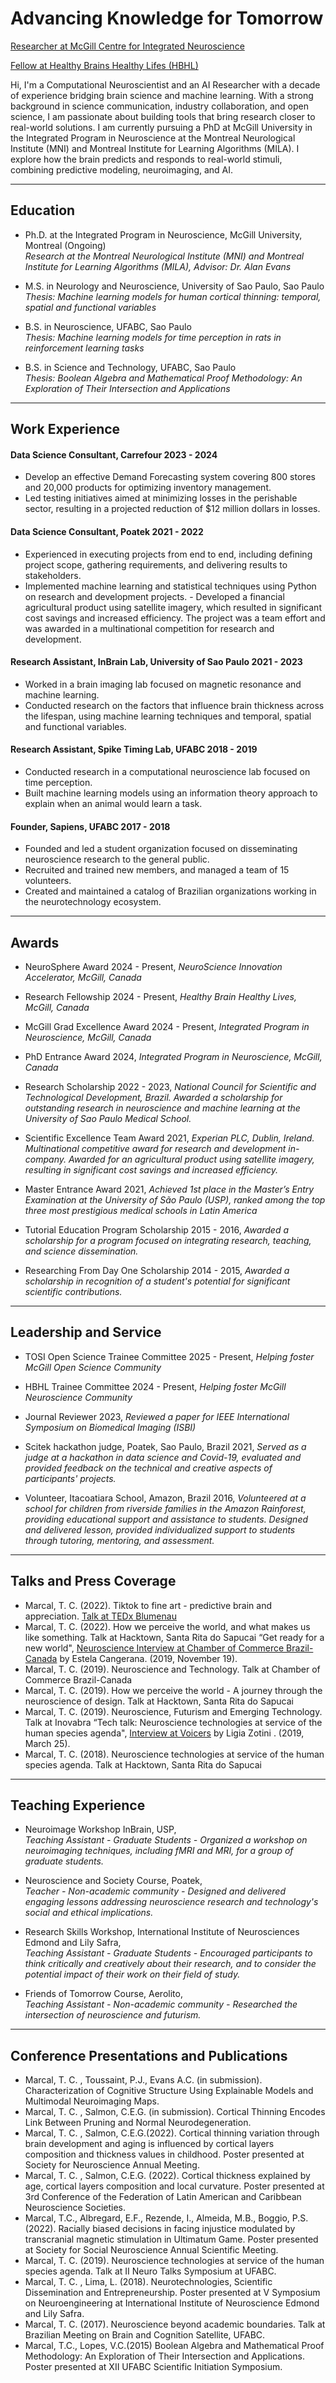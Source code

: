 # Advancing Knowledge for Tomorrow

[Researcher at McGill Centre for Integrated Neuroscience](https://mcin.ca/ ) 

[Fellow at Healthy Brains Healthy Lifes (HBHL)](https://www.mcgill.ca/hbhl/)

Hi, I'm a Computational Neuroscientist and an AI Researcher with a decade of experience bridging brain science and machine learning. With a strong background in science communication, industry collaboration, and open science, I am passionate about building tools that bring research closer to real-world solutions. I am currently pursuing a PhD at McGill University in the Integrated Program in Neuroscience at the Montreal Neurological Institute (MNI) and Montreal Institute for Learning Algorithms (MILA). I explore how the brain predicts and responds to real-world stimuli, combining predictive modeling, neuroimaging, and AI.

* * *

## Education
- Ph.D. at the Integrated Program in Neuroscience, McGill University, Montreal      (Ongoing)		    
_Research at the Montreal Neurological Institute (MNI) and Montreal Institute for Learning Algorithms (MILA), Advisor: Dr. Alan Evans_

- M.S. in Neurology and Neuroscience, University of Sao Paulo, Sao Paulo                                                       
_Thesis: Machine learning models for human cortical thinning: temporal, spatial and functional variables_

- B.S. in Neuroscience, UFABC, Sao Paulo                                                                                           	      
_Thesis: Machine learning models for time perception in rats in reinforcement learning tasks_
                                                                                                                                                                                                         
- B.S. in Science and Technology, UFABC, Sao Paulo                                                                     		      
_Thesis: Boolean Algebra and Mathematical Proof Methodology: An Exploration of Their Intersection and Applications_

* * *

## Work Experience
#### Data Science Consultant, Carrefour                                                                                                  	      	    2023 - 2024  
- Develop an effective Demand Forecasting system covering 800 stores and 20,000 products for optimizing inventory management.
- Led testing initiatives aimed at minimizing losses in the perishable sector, resulting in a projected reduction of $12 million dollars in losses.

#### Data Science Consultant, Poatek                                                                                                                    	        2021 - 2022   
- Experienced in executing projects from end to end, including defining project scope, gathering requirements, and delivering results to stakeholders.
- Implemented machine learning and statistical techniques using Python on research and development projects.
​​- Developed a financial agricultural product using satellite imagery, which resulted in significant cost savings and increased efficiency. The project was a team effort and was awarded in a multinational competition for research and development.

#### Research Assistant, InBrain Lab, University of Sao Paulo                                                          	                     2021 - 2023
- Worked in a brain imaging lab focused on magnetic resonance and machine learning.
- Conducted research on the factors that influence brain thickness across the lifespan, using machine learning techniques and temporal, spatial and functional variables.

#### Research Assistant, Spike Timing Lab, UFABC                                                                                                    2018 - 2019     
- Conducted research in a computational neuroscience lab focused on time perception.
- Built machine learning models using an information theory approach to explain when an animal would learn a task.
                                                                                                                                                                                                              
#### Founder, Sapiens, UFABC                                                                                                                                      2017 - 2018  
- Founded and led a student organization focused on disseminating neuroscience research to the general public.
- Recruited and trained new members, and managed a team of 15 volunteers.
- Created and maintained a catalog of Brazilian organizations working in the neurotechnology ecosystem.

* * *

## Awards
- NeuroSphere Award                                                                                                                                  2024 - Present,
_NeuroScience Innovation Accelerator, McGill, Canada_

- Research Fellowship                                                                                                                                     2024 - Present,
_Healthy Brain Healthy Lives, McGill, Canada_

- McGill Grad Excellence Award                                                                                                     2024 - Present,
_Integrated Program in Neuroscience, McGill, Canada_

- PhD Entrance Award                                                                                                                                             2024,
_Integrated Program in Neuroscience, McGill, Canada_

- Research Scholarship                                                                                                                                             2022 - 2023,
_National Council for Scientific and Technological Development, Brazil. Awarded a scholarship for outstanding research in neuroscience and machine learning at the University of Sao Paulo Medical School._ 

- Scientific Excellence Team Award                                                                                                                                    2021,
_Experian PLC, Dublin, Ireland. Multinational competitive award for research and development in-company. Awarded for an agricultural product using satellite imagery, resulting in significant cost savings and increased efficiency._

- Master Entrance Award                                                                                                                                                    2021,
_Achieved 1st place in the Master’s Entry Examination at the University of São Paulo (USP), ranked among the top three most prestigious medical schools in Latin America_

- Tutorial Education Program Scholarship                                                                                                            2015 - 2016,
_Awarded a scholarship for a program focused on integrating research, teaching, and science dissemination._

- Researching From Day One Scholarship                                                                                                             2014 - 2015,
_Awarded a scholarship in recognition of a student's potential for significant scientific contributions._

* * *

## Leadership and Service
- TOSI Open Science Trainee Committee	2025 - Present,
_Helping foster McGill Open Science Community_

- HBHL Trainee Committee	2024 - Present,
_Helping foster McGill Neuroscience Community_

- Journal Reviewer           2023,
_Reviewed a paper for IEEE International Symposium on Biomedical Imaging (ISBI)_ 	

- Scitek hackathon judge, Poatek, Sao Paulo, Brazil                                                                                              2021,
_Served as a judge at a hackathon in data science and Covid-19, evaluated and provided feedback on the technical and creative aspects of participants' projects._

- Volunteer, Itacoatiara School, Amazon, Brazil                                                                                      2016,
_Volunteered at a school for children from riverside families in the Amazon Rainforest, providing educational support and assistance to students. Designed and delivered lesson, provided individualized support to students through tutoring, mentoring, and assessment._

* * *

## Talks and Press Coverage
- Marcal, T. C. (2022). Tiktok to fine art - predictive brain and appreciation. [Talk at TEDx Blumenau](https://www.ted.com/talks/tamires_correa_de_tiktok_a_belas_artes_o_cerebro_preditivo_e_a_apreciacao)
- Marcal, T. C. (2022). How we perceive the world, and what makes us like something. Talk at Hacktown, Santa Rita do Sapucai 
“Get ready for a new world", [Neuroscience Interview at Chamber of Commerce Brazil-Canada](https://https://ccbc.org.br/en/publicacoes/artigos-ccbc-en/get-ready-for-a-new-world/) by Estela Cangerana. (2019, November 19).
- Marcal, T. C. (2019). Neuroscience and Technology. Talk at Chamber of Commerce Brazil-Canada
- Marcal, T. C. (2019). How we perceive the world - A journey through the neuroscience of design. Talk at Hacktown, Santa Rita do Sapucai
- Marcal, T. C. (2019). Neuroscience, Futurism and Emerging Technology. Talk at Inovabra
“Tech talk: Neuroscience technologies at service of the human species agenda", [Interview at Voicers](https://www.youtube.com/watch?v=_8n7Lx1i9x8&t=346s) by Ligia Zotini . (2019, March 25).
- Marcal, T. C. (2018). Neuroscience technologies at service of the human species agenda. Talk at Hacktown, Santa Rita do Sapucai

* * *

## Teaching Experience

- Neuroimage Workshop InBrain, USP,                                                                                                                        
_Teaching Assistant - Graduate Students - Organized a workshop on neuroimaging techniques, including fMRI and MRI, for a group of graduate students._

- Neuroscience and Society Course, Poatek,                                                                                                    
_Teacher -  Non-academic community - Designed and delivered engaging lessons addressing neuroscience research and technology's social and ethical implications._

- Research Skills Workshop, International Institute of Neurosciences Edmond and Lily Safra,                                 
_Teaching Assistant - Graduate Students - Encouraged participants to think critically and creatively about their research, and to consider the potential impact of their work on their field of study._

- Friends of Tomorrow Course, Aerolito,                                                                                                                   
_Teaching Assistant -  Non-academic community - Researched the intersection of neuroscience and futurism._

* * *

## Conference Presentations and Publications
- Marcal, T. C. , Toussaint, P.J., Evans A.C. (in submission). Characterization of Cognitive Structure Using Explainable Models and Multimodal Neuroimaging Maps. 
- Marcal, T. C. , Salmon, C.E.G. (in submission). Cortical Thinning Encodes Link Between Pruning and Normal Neurodegeneration. 
- Marcal, T. C. , Salmon, C.E.G.(2022). Cortical thinning variation through brain development and aging is influenced by cortical layers composition and thickness values in childhood. Poster presented at Society for Neuroscience Annual Meeting. 
- Marcal, T. C. , Salmon, C.E.G. (2022). Cortical thickness explained by age, cortical layers composition and local curvature. Poster presented at 3rd Conference of the Federation of Latin American and Caribbean Neuroscience Societies. 
- Marcal, T.C., Albregard, E.F., Rezende, I., Almeida, M.B., Boggio, P.S. (2022). Racially biased decisions in facing injustice modulated by transcranial magnetic stimulation in Ultimatum Game. Poster presented at Society for Social Neuroscience Annual Scientific Meeting.
- Marcal, T. C. (2019). Neuroscience technologies at service of the human species agenda. Talk at II Neuro Talks Symposium at UFABC. 
- Marcal, T. C. , Lima, L. (2018). Neurotechnologies, Scientific Dissemination and Entrepreneurship. Poster presented at V Symposium on Neuroengineering at International Institute of Neuroscience Edmond and Lily Safra. 
- Marcal, T. C. (2017). Neuroscience beyond academic boundaries. Talk at Brazilian Meeting on Brain and Cognition Satellite, UFABC. 
- Marcal, T.C., Lopes, V.C.(2015) Boolean Algebra and Mathematical Proof Methodology: An Exploration of Their Intersection and Applications. Poster presented at XII UFABC Scientific Initiation Symposium.
